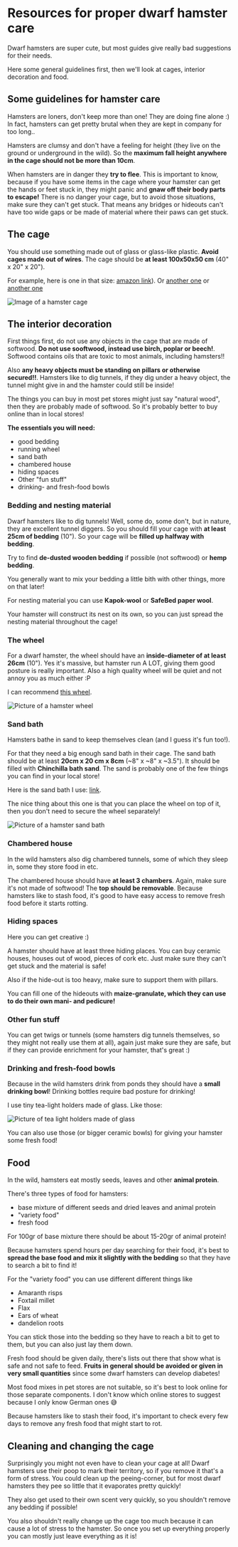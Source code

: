 # Resources for proper dwarf hamster care

Dwarf hamsters are super cute, but most guides give really bad suggestions for their needs.

Here some general guidelines first, then we'll look at cages, interior decoration and food.

## Some guidelines for hamster care

Hamsters are loners, don't keep more than one! They are doing fine alone :) In fact, hamsters can get pretty brutal when they are kept in company for too long..

Hamsters are clumsy and don't have a feeling for height (they live on the ground or underground in the wild). So the **maximum fall height anywhere in the cage should not be more than 10cm**.

When hamsters are in danger they **try to flee**. This is important to know, because if you have some items in the cage where your hamster can get the hands or feet stuck in, they might panic and **gnaw off their body parts to escape!** There is no danger your cage, but to avoid those situations, make sure they can't get stuck. That means any bridges or hideouts can't have too wide gaps or be made of material where their paws can get stuck.

## The cage

You should use something made out of glass or glass-like plastic. **Avoid cages made out of wires**.
The cage should be **at least 100x50x50 cm** (40" x 20" x 20").

For example, here is one in that size: [amazon link](https://www.amazon.de/dp/B00I4XMPVM)).
Or [another one](https://www.amazon.de/dp/B01HMLFYWS/) or [another one](https://www.amazon.de/dp/B0BRB6HMDZ/)

![Image of a hamster cage](https://m.media-amazon.com/images/I/515t1EW7rtL._AC_.jpg)

## The interior decoration

First things first, do not use any objects in the cage that are made of softwood. **Do not use sooftwood, instead use birch, poplar or beech!**. Softwood contains oils that are toxic to most animals, including hamsters!!

Also **any heavy objects must be standing on pillars or otherwise secured!!**. Hamsters like to dig tunnels, if they dig under a heavy object, the tunnel might give in and the hamster could still be inside!

The things you can buy in most pet stores might just say "natural wood", then they are probably made of softwood. So it's probably better to buy online than in local stores!

**The essentials you will need:**
- good bedding
- running wheel
- sand bath
- chambered house
- hiding spaces
- Other "fun stuff"
- drinking- and fresh-food bowls

### Bedding and nesting material

Dwarf hamsters like to dig tunnels! Well, some do, some don't, but in nature, they are excellent tunnel diggers. So you should fill your cage with **at least 25cm of bedding** (10"). So your cage will be **filled up halfway with bedding**.

Try to find **de-dusted wooden bedding** if possible (not softwood) or **hemp bedding**.

You generally want to mix your bedding a little bith with other things, more on that later!

For nesting material you can use **Kapok-wool** or **SafeBed paper wool**.

Your hamster will construct its nest on its own, so you can just spread the nesting material throughout the cage!

### The wheel

For a dwarf hamster, the wheel should have an **inside-diameter of at least 26cm** (10"). Yes it's massive, but hamster run A LOT, giving them good posture is really important. Also a high quality wheel will be quiet and not annoy you as much either :P

I can recommend [this wheel](https://www.amazon.de/dp/B01M4ONNXX).

![Picture of a hamster wheel](https://www.getzoo.de/media/image/29/ca/7f/getzoo-o-30-cm-korklaufrad-o-28-4-cm-innen-mit-korkeinlage-hrk299.jpg)

### Sand bath

Hamsters bathe in sand to keep themselves clean (and I guess it's fun too!).

For that they need a big enough sand bath in their cage. The sand bath should be at least **20cm x 20 cm x 8cm** (~8" x ~8" x ~3.5"). It should be filled with **Chinchilla bath sand**. The sand is probably one of the few things you can find in your local store!

Here is the sand bath I use: [link](https://www.amazon.de/dp/B078MRSBJP).

The nice thing about this one is that you can place the wheel on top of it, then you don't need to secure the wheel separately!

![Picture of a hamster sand bath](https://www.getzoo.de/media/image/81/f0/80/Getzoo-Sandbad-S-27-Eckig-01-Nager-Kleintier-Tier-Badehaus-Buddelkiste-Balkon-Etage-Bad-Fellpflege.jpg)

### Chambered house

In the wild hamsters also dig chambered tunnels, some of which they sleep in, some they store food in etc.

The chambered house should have **at least 3 chambers**. Again, make sure it's not made of softwood! The **top should be removable**. Because hamsters like to stash food, it's good to have easy access to remove fresh food before it starts rotting.

### Hiding spaces

Here you can get creative :)

A hamster should have at least three hiding places. You can buy ceramic houses, houses out of wood, pieces of cork etc. Just make sure they can't get stuck and the material is safe!

Also if the hide-out is too heavy, make sure to support them with pillars.

You can fill one of the hideouts with **maize-granulate, which they can use to do their own mani- and pedicure!**

### Other fun stuff

You can get twigs or tunnels (some hamsters dig tunnels themselves, so they might not really use them at all), again just make sure they are safe, but if they can provide enrichment for your hamster, that's great :)

### Drinking and fresh-food bowls

Because in the wild hamsters drink from ponds they should have a **small drinking bowl**! Drinking bottles require bad posture for drinking!

I use tiny tea-light holders made of glass. Like those:

![Picture of tea light holders made of glass](https://images-na.ssl-images-amazon.com/images/I/31iGRIFADKL._AC_.jpg)

You can also use those (or bigger ceramic bowls) for giving your hamster some fresh food!

## Food

In the wild, hamsters eat mostly seeds, leaves and other **animal protein**.

There's three types of food for hamsters:
- base mixture of different seeds and dried leaves and animal protein
- "variety food"
- fresh food

For 100gr of base mixture there should be about 15-20gr of animal protein!

Because hamsters spend hours per day searching for their food, it's best to **spread the base food and mix it slightly with the bedding** so that they have to search a bit to find it!

For the "variety food" you can use different different things like
- Amaranth risps
- Foxtail millet
- Flax
- Ears of wheat
- dandelion roots

You can stick those into the bedding so they have to reach a bit to get to them, but you can also just lay them down.

Fresh food should be given daily, there's lists out there that show what is safe and not safe to feed. **Fruits in general should be avoided or given in very small quantities** since some dwarf hamsters can develop diabetes!

Most food mixes in pet stores are not suitable, so it's best to look online for those separate components. I don't know which online stores to suggest because I only know German ones 😅

Because hamsters like to stash their food, it's important to check every few days to remove any fresh food that might start to rot.


## Cleaning and changing the cage

Surprisingly you might not even have to clean your cage at all! Dwarf hamsters use their poop to mark their territory, so if you remove it that's a form of stress. You could clean up the peeing-corner, but for most dwarf hamsters they pee so little that it evaporates pretty quickly!

They also get used to their own scent very quickly, so you shouldn't remove any bedding if possible!

You also shouldn't really change up the cage too much because it can cause a lot of stress to the hamster. So once you set up everything properly you can mostly just leave everything as it is!
